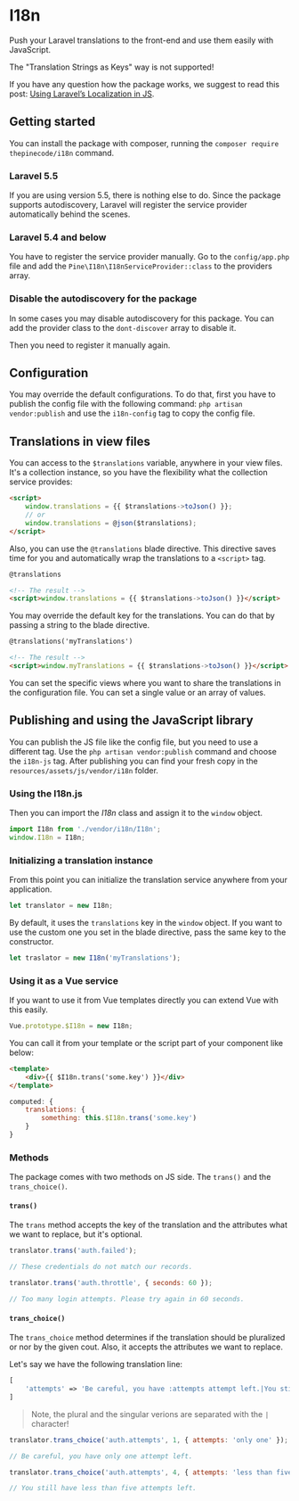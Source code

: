 # I18n

Push your Laravel translations to the front-end and use them easily with JavaScript.

The "Translation Strings as Keys" way is not supported!

If you have any question how the package works, we suggest to read this post: 
[Using Laravel’s Localization in JS](https://pineco.de/using-laravels-localization-js/).

## Getting started

You can install the package with composer, running the ``composer require thepinecode/i18n`` command.

### Laravel 5.5

If you are using version 5.5, there is nothing else to do.
Since the package supports autodiscovery, Laravel will register the service provider automatically behind the scenes.

### Laravel 5.4 and below

You have to register the service provider manually.
Go to the ``config/app.php`` file and add the ``Pine\I18n\I18nServiceProvider::class`` to the providers array.

### Disable the autodiscovery for the package

In some cases you may disable autodiscovery for this package.
You can add the provider class to the ``dont-discover`` array to disable it.

Then you need to register it manually again.

## Configuration

You may override the default configurations. 
To do that, first you have to publish the config file with the following command:
``php artisan vendor:publish`` and use the ``i18n-config`` tag to copy the config file.

## Translations in view files

You can access to the ``$translations`` variable, anywhere in your view files. 
It's a collection instance, so you have the flexibility what the collection service provides:

```html
<script>
    window.translations = {{ $translations->toJson() }};
    // or
    window.translations = @json($translations);
</script>
```

Also, you can use the ``@translations`` blade directive.
This directive saves time for you and automatically wrap the translations to a ``<script>`` tag.

```html
@translations

<!-- The result -->
<script>window.translations = {{ $translations->toJson() }}</script>
```

You may override the default key for the translations. You can do that by passing a string to the blade directive.

```html
@translations('myTranslations')

<!-- The result -->
<script>window.myTranslations = {{ $translations->toJson() }}</script>
```

You can set the specific views where you want to share the translations in the configuration file.
You can set a single value or an array of values.

## Publishing and using the JavaScript library

You can publish the JS file like the config file, but you need to use a different tag.
Use the ``php artisan vendor:publish`` command and choose the ``i18n-js`` tag.
After publishing you can find your fresh copy in the ``resources/assets/js/vendor/i18n`` folder.

### Using the I18n.js

Then you can import the *I18n* class and assign it to the ``window`` object.

```js
import I18n from './vendor/i18n/I18n';
window.I18n = I18n;
```

### Initializing a translation instance

From this point you can initialize the translation service anywhere from your application.

```js
let translator = new I18n;
```

By default, it uses the ``translations`` key in the ``window`` object. 
If you want to use the custom one you set in the blade directive, pass the same key to the constructor.

```js
let traslator = new I18n('myTranslations');
```

### Using it as a Vue service

If you want to use it from Vue templates directly you can extend Vue with this easily.

```js
Vue.prototype.$I18n = new I18n;
```

You can call it from your template or the script part of your component like below:

```html
<template>
    <div>{{ $I18n.trans('some.key') }}</div>
</template>
```

```js
computed: {
    translations: {
        something: this.$I18n.trans('some.key')
    }
}
```

### Methods

The package comes with two methods on JS side. The ``trans()`` and the ``trans_choice()``.

#### ``trans()``

The ``trans`` method accepts the key of the translation and the attributes what we want to replace, but it's optional.

```js
translator.trans('auth.failed');

// These credentials do not match our records.

translator.trans('auth.throttle', { seconds: 60 });

// Too many login attempts. Please try again in 60 seconds.
```

#### ``trans_choice()``

The ``trans_choice`` method determines if the translation should be pluralized or nor by the given cout.
Also, it accepts the attributes we want to replace.

Let's say we have the following translation line:
```php
[
    'attempts' => 'Be careful, you have :attempts attempt left.|You still have :attempts attempts left.',
]
```
> Note, the plural and the singular verions are separated with the ``|`` character!

```js
translator.trans_choice('auth.attempts', 1, { attempts: 'only one' });

// Be careful, you have only one attempt left.

translator.trans_choice('auth.attempts', 4, { attempts: 'less than five' });

// You still have less than five attempts left.
```
